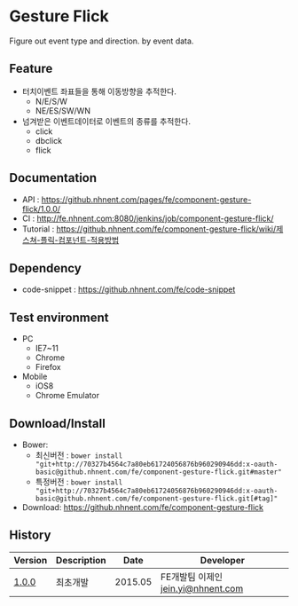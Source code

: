 Gesture Flick
===============
Figure out event type and direction. by event data.

## Feature
* 터치이벤트 좌표들을 통해 이동방향을 추적한다.
   * N/E/S/W
   * NE/ES/SW/WN
* 넘겨받은 이벤트데이터로 이벤트의 종류를 추적한다.
   * click
   * dbclick
   * flick

## Documentation
* API : https://github.nhnent.com/pages/fe/component-gesture-flick/1.0.0/
* CI : http://fe.nhnent.com:8080/jenkins/job/component-gesture-flick/
* Tutorial : https://github.nhnent.com/fe/component-gesture-flick/wiki/제스쳐-플릭-컴포넌트-적용방법

## Dependency
* code-snippet : https://github.nhnent.com/fe/code-snippet

## Test environment
- PC
   * IE7~11
   * Chrome
   * Firefox
- Mobile
   * iOS8
   * Chrome Emulator

## Download/Install
* Bower:
   * 최신버전 : `bower install "git+http://70327b4564c7a80eb61724056876b960290946dd:x-oauth-basic@github.nhnent.com/fe/component-gesture-flick.git#master"`
   * 특정버전 : `bower install "git+http://70327b4564c7a80eb61724056876b960290946dd:x-oauth-basic@github.nhnent.com/fe/component-gesture-flick.git[#tag]"`
* Download: https://github.nhnent.com/fe/component-gesture-flick

## History
| Version | Description | Date | Developer |
| ---- | ---- | ---- | ---- |
| <a href="https://github.nhnent.com/pages/fe/component-gesture-flick/1.0.0/">1.0.0</a> | 최초개발 | 2015.05 | FE개발팀 이제인 <jein.yi@nhnent.com> |
